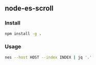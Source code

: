## node-es-scroll


### Install
```bash
npm install -g .
```

### Usage
```bash
nes --host HOST --index INDEX | jq '.'
```
